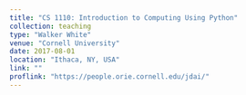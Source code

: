 ```yaml
---
title: "CS 1110: Introduction to Computing Using Python"
collection: teaching
type: "Walker White"
venue: "Cornell University"
date: 2017-08-01
location: "Ithaca, NY, USA"
link: ""
proflink: "https://people.orie.cornell.edu/jdai/"
---
```


